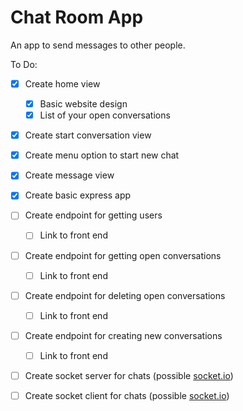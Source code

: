 # Chat Room App

An app to send messages to other people.

To Do:

- [X] Create home view
    - [X] Basic website design
    - [X] List of your open conversations
- [X] Create start conversation view
- [X] Create menu option to start new chat 
- [X] Create message view
- [X] Create basic express app
- [ ] Create endpoint for getting users 
    - [ ] Link to front end
- [ ] Create endpoint for getting open conversations
    - [ ] Link to front end
- [ ] Create endpoint for deleting open conversations
    - [ ] Link to front end
- [ ] Create endpoint for creating new conversations
    - [ ] Link to front end
- [ ] Create socket server for chats (possible [socket.io](https://socket.io)) 
- [ ] Create socket client for chats (possible [socket.io](https://socket.io)) 

